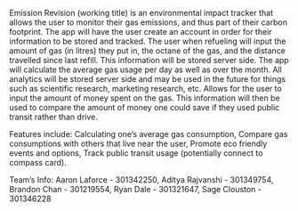 Emission Revision (working title) is an environmental impact tracker that allows the user to monitor their gas emissions, and thus part of their carbon footprint. The app will have the user create an account in order for their information to be stored and tracked. The user when refueling will input the amount of gas (in litres) they put in, the octane of the gas, and the distance travelled since last refill. This information will be stored server side. The app will calculate the average gas usage per day as well as over the month. All analytics will be stored server side and may be used in the future for things such as scientific research, marketing research, etc. Allows for the user to input the amount of money spent on the gas. This information will then be used to compare the amount of money one could save if they used public transit rather than drive. 

Features include:
Calculating one’s average gas consumption,
Compare gas consumptions with others that live near the user,
Promote eco friendly events and options,
Track public transit usage (potentially connect to compass card).




	
Team’s Info:
Aaron Laforce - 301342250,
Aditya Rajvanshi - 301349754,
Brandon Chan - 301219554,
Ryan Dale - 301321647,
Sage Clouston - 301346228
